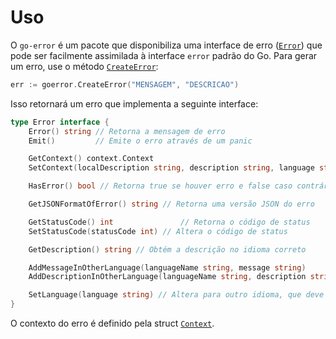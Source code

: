 # Uso

O `go-error` é um pacote que disponibiliza uma interface de erro ([`Error`](./error.go)) que pode ser facilmente assimilada à interface `error` padrão do Go. Para gerar um erro, use o método [`CreateError`](./create-error.go):

```go
err := goerror.CreateError("MENSAGEM", "DESCRICAO")
```

Isso retornará um erro que implementa a seguinte interface:

```go
type Error interface {
	Error() string // Retorna a mensagem de erro
	Emit()         // Emite o erro através de um panic

	GetContext() context.Context                                           // Retorna o contexto
	SetContext(localDescription string, description string, language string) // Altera o contexto do erro

	HasError() bool // Retorna true se houver erro e false caso contrário

	GetJSONFormatOfError() string // Retorna uma versão JSON do erro

	GetStatusCode() int               // Retorna o código de status
	SetStatusCode(statusCode int) // Altera o código de status

	GetDescription() string // Obtém a descrição no idioma correto

	AddMessageInOtherLanguage(languageName string, message string)       // Adiciona um novo idioma à mensagem de erro
	AddDescriptionInOtherLanguage(languageName string, description string) // Adiciona um novo idioma à descrição do erro

	SetLanguage(language string) // Altera para outro idioma, que deve ser demonstrado no erro
}
```

O contexto do erro é definido pela struct [`Context`](./context/context.go).